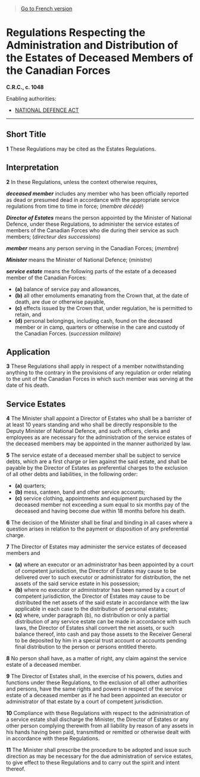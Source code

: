 > [Go to French version](/fr/Règlements/Codification%20des%20règlements%20du%20Canada/1001-1100/C.R.C.,%20ch.%201048.md)

# Regulations Respecting the Administration and Distribution of the Estates of Deceased Members of the Canadian Forces

**C.R.C., c. 1048**

Enabling authorities: 
- [NATIONAL DEFENCE ACT](/en/Acts/Revised%20Statutes%20of%20Canada/N/N-5.md)

----------



## Short Title


**1** These Regulations may be cited as the Estates Regulations.




## Interpretation


**2** In these Regulations, unless the context otherwise requires,

***deceased member*** includes any member who has been officially reported as dead or presumed dead in accordance with the appropriate service regulations from time to time in force; (*membre décédé*)

***Director of Estates*** means the person appointed by the Minister of National Defence, under these Regulations, to administer the service estates of members of the Canadian Forces who die during their service as such members; (*directeur des successions*)

***member*** means any person serving in the Canadian Forces; (*membre*)

***Minister*** means the Minister of National Defence; (*ministre*)

***service estate*** means the following parts of the estate of a deceased member of the Canadian Forces:
- **(a)** balance of service pay and allowances,
- **(b)** all other emoluments emanating from the Crown that, at the date of death, are due or otherwise payable,
- **(c)** effects issued by the Crown that, under regulation, he is permitted to retain, and
- **(d)** personal belongings, including cash, found on the deceased member or in camp, quarters or otherwise in the care and custody of the Canadian Forces. (*succession militaire*)




## Application


**3** These Regulations shall apply in respect of a member notwithstanding anything to the contrary in the provisions of any regulation or order relating to the unit of the Canadian Forces in which such member was serving at the date of his death.




## Service Estates


**4** The Minister shall appoint a Director of Estates who shall be a barrister of at least 10 years standing and who shall be directly responsible to the Deputy Minister of National Defence, and such officers, clerks and employees as are necessary for the administration of the service estates of the deceased members may be appointed in the manner authorized by law.



**5** The service estate of a deceased member shall be subject to service debts, which are a first charge or lien against the said estate, and shall be payable by the Director of Estates as preferential charges to the exclusion of all other debts and liabilities, in the following order:
- **(a)** quarters;
- **(b)** mess, canteen, band and other service accounts;
- **(c)** service clothing, appointments and equipment purchased by the deceased member not exceeding a sum equal to six months pay of the deceased and having become due within 18 months before his death.



**6** The decision of the Minister shall be final and binding in all cases where a question arises in relation to the payment or disposition of any preferential charge.



**7** The Director of Estates may administer the service estates of deceased members and
- **(a)** where an executor or an administrator has been appointed by a court of competent jurisdiction, the Director of Estates may cause to be delivered over to such executor or administrator for distribution, the net assets of the said service estate in his possession;
- **(b)** where no executor or administrator has been named by a court of competent jurisdiction, the Director of Estates may cause to be distributed the net assets of the said estate in accordance with the law applicable in each case to the distribution of personal estates;
- **(c)** where, under paragraph (b), no distribution or only a partial distribution of any service estate can be made in accordance with such laws, the Director of Estates shall convert the net assets, or such balance thereof, into cash and pay those assets to the Receiver General to be deposited by him in a special trust account or accounts pending final distribution to the person or persons entitled thereto.



**8** No person shall have, as a matter of right, any claim against the service estate of a deceased member.



**9** The Director of Estates shall, in the exercise of his powers, duties and functions under these Regulations, to the exclusion of all other authorities and persons, have the same rights and powers in respect of the service estate of a deceased member as if he had been appointed an executor or administrator of that estate by a court of competent jurisdiction.



**10** Compliance with these Regulations with respect to the administration of a service estate shall discharge the Minister, the Director of Estates or any other person complying therewith from all liability by reason of any assets in his hands having been paid, transmitted or remitted or otherwise dealt with in accordance with these Regulations.



**11** The Minister shall prescribe the procedure to be adopted and issue such direction as may be necessary for the due administration of service estates, to give effect to these Regulations and to carry out the spirit and intent thereof.


